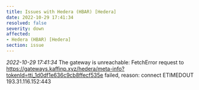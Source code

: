 ```yaml
---
title: Issues with Hedera (HBAR) [Hedera]
date: 2022-10-29 17:41:34
resolved: false
severity: down
affected:
- Hedera (HBAR) [Hedera]
section: issue
---
```


*2022-10-29 17:41:34* The gateway is unreachable: FetchError request to https://gateways.kaffinp.xyz/hedera/meta-info?tokenId=tti_1d0df1e636c9cb8ffecf535e failed, reason: connect ETIMEDOUT 193.31.116.152:443